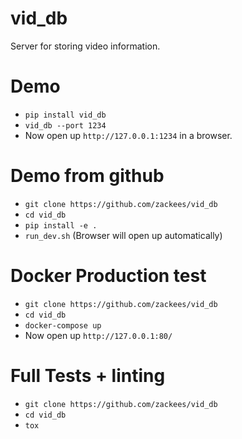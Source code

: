 # vid_db

Server for storing video information.

# Demo

  * `pip install vid_db`
  * `vid_db --port 1234`
  * Now open up `http://127.0.0.1:1234` in a browser.

# Demo from github

  * `git clone https://github.com/zackees/vid_db`
  * `cd vid_db`
  * `pip install -e .`
  * `run_dev.sh` (Browser will open up automatically)

# Docker Production test

  * `git clone https://github.com/zackees/vid_db`
  * `cd vid_db`
  * `docker-compose up`
  * Now open up `http://127.0.0.1:80/`

# Full Tests + linting

  * `git clone https://github.com/zackees/vid_db`
  * `cd vid_db`
  * `tox`
